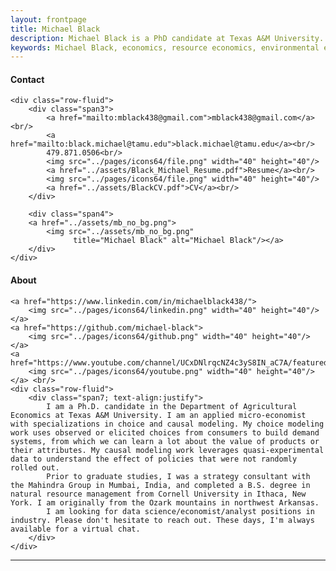 ```yaml
---
layout: frontpage
title: Michael Black
description: Michael Black is a PhD candidate at Texas A&M University.
keywords: Michael Black, economics, resource economics, environmental economics, non-market valuation
---
```


<div class="container">
<h4><a name="contact"></a>Contact</h4>

    <div class="row-fluid">
        <div class="span3">
            <a href="mailto:mblack438@gmail.com">mblack438@gmail.com</a><br/>
            <a href="mailto:black.michael@tamu.edu">black.michael@tamu.edu</a><br/>
            479.871.0506<br/>
            <img src="../pages/icons64/file.png" width="40" height="40"/>
			<a href="../assets/Black_Michael_Resume.pdf">Resume</a><br/>
            <img src="../pages/icons64/file.png" width="40" height="40"/>
			<a href="../assets/BlackCV.pdf">CV</a><br/>
        </div>

        <div class="span4">
        <a href="../assets/mb_no_bg.png">
            <img src="../assets/mb_no_bg.png"
                  title="Michael Black" alt="Michael Black"/></a>
        </div>
    </div>
</div>

<!-- <img src="../pages/icons64/file.png" width="40" height="40"/>
[Resume]({{ BASE_PATH }}/assets/Black_Michael_Resume.pdf) 

<img src="../pages/icons64/file.png" width="40" height="40"/>
[CV]({{ BASE_PATH }}/assets/BlackCV.pdf)
 -->

<div class="container">
<h4><a name="about"></a>About</h4>

	<a href="https://www.linkedin.com/in/michaelblack438/">
	    <img src="../pages/icons64/linkedin.png" width="40" height="40"/></a>
	<a href="https://github.com/michael-black">
	    <img src="../pages/icons64/github.png" width="40" height="40"/></a>
	<a href="https://www.youtube.com/channel/UCxDNlrqcNZ4c3yS8IN_aC7A/featured">
	    <img src="../pages/icons64/youtube.png" width="40" height="40"/></a> <br/>
	<div class="row-fluid">
		<div class="span7; text-align:justify">
			I am a Ph.D. candidate in the Department of Agricultural Economics at Texas A&M University. I am an applied micro-economist with specializations in choice and causal modeling. My choice modeling work uses observed or elicited choices from consumers to build demand systems, from which we can learn a lot about the value of products or their attributes. My causal modeling work leverages quasi-experimental data to understand the effect of policies that were not randomly rolled out. 
			Prior to graduate studies, I was a strategy consultant with the Mahindra Group in Mumbai, India, and completed a B.S. degree in natural resource management from Cornell University in Ithaca, New York. I am originally from the Ozark mountains in northwest Arkansas.
			I am looking for data science/economist/analyst positions in industry. Please don't hesitate to reach out. These days, I'm always available for a virtual chat.
		</div>
	</div>
</div>


<!-- [Curriculum Vitae]({{ BASE_PATH }}/assets/BlackCV.pdf) -->
<!-- [GitHub](https://github.com/michael-black) -->

<!-- <a href="../assets/BlackCV.pdf">
    <img src="../pages/icons64/cv.png" width="40" height="40"/></a> -->




<!-- Currently vibing to: -->

<!-- <iframe src="https://open.spotify.com/embed/track/66kGihUqR3kRZLxtFBSobF" width="300" height="380" frameborder="0" allowtransparency="true" allow="encrypted-media"></iframe>
<iframe src="https://open.spotify.com/embed/album/1GffS0679L8raZfd6jN9Zo" width="300" height="380" frameborder="0" allowtransparency="true" allow="encrypted-media"></iframe>

<iframe src="https://open.spotify.com/embed/track/6bEJMJdG4b05O610YMMIAA" width="300" height="380" frameborder="0" allowtransparency="true" allow="encrypted-media"></iframe>
<iframe src="https://open.spotify.com/embed/track/3zxklD2EGecZre9MjEEvIU" width="300" height="380" frameborder="0" allowtransparency="true" allow="encrypted-media"></iframe>
 -->


<!-- THIS IS THE DISCOVER WEEKLY LIST: -->
<!-- <iframe src="https://open.spotify.com/embed/playlist/37i9dQZEVXcJtv9dlk4pq4" width="300" height="380" frameborder="0" allowtransparency="true" allow="encrypted-media"></iframe>
 -->


---





<!--
<div class="container">
<h4>Daily new COVID cases: Brazos County</h4>

Here are the daily new cases of COVID for Brazos County, home of Texas A&M.

[Reproduce this graph here](https://github.com/michael-black/COVID-tracking/blob/master/county_tracking.py)

    <div class="row-fluid">
        <div class="span6">
        <a href="../assets/brazos_dnc.png">
            <img src="../assets/brazos_dnc.png"
                  title="Michael Black" alt="Michael Black"/></a>
        </div>
    </div>
</div>
 -->

<!--
<div class="navbar">
  <div class="navbar-inner">
      <ul class="nav">
          <li><a href="{{ BASE_PATH }}/assets/BlackCV.pdf">CV</a></li>
          <li><a href="https://github.com/michael-black">GitHub</a></li>
      </ul>
  </div>
</div>
-->
